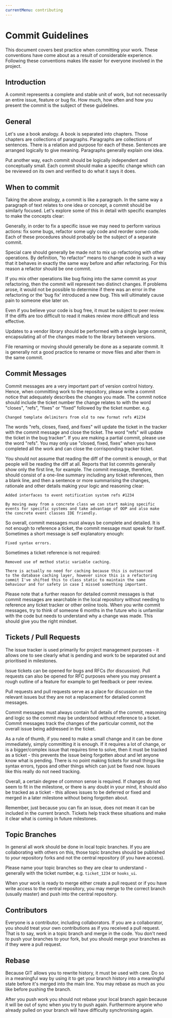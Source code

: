 ```yaml
---
currentMenu: contributing
---
```

# Commit Guidelines

This document covers best practice when committing your work. These conventions have come about as a result of considerable experience. Following these conventions makes life easier for everyone involved in the project.

## Introduction

A commit represents a complete and stable unit of work, but not necessarily an entire issue, feature or bug fix. How much, how often and how you present the commit is the subject of these guidelines.

## General

Let's use a book analogy. A book is separated into chapters. Those chapters are collections of paragraphs. Paragraphs are collections of sentences. There is a relation and purpose for each of these. Sentences are arranged logically to give meaning. Paragraphs generally explain one idea.

Put another way, each commit should be logically independent and conceptually small. Each commit should make a specific change which can be reviewed on its own and verified to do what it says it does.

## When to commit

Taking the above analogy, a commit is like a paragraph. In the same way a paragraph of text relates to one idea or concept, a commit should be similarly focused. Let's explore some of this in detail with specific examples to make the concepts clear:

Generally, in order to fix a specific issue we may need to perform various actions: fix some bugs, refactor some ugly code and reorder some code. Each of these procedures should probably be the subject of a separate commit. 

Special care should generally be made not to mix up refactoring with other operations. By definition, "to refactor" means to change code in such a way that it behaves in exactly the same way before and after refactoring. For this reason a refactor should be one commit.

If you mix other operations like bug fixing into the same commit as your refactoring, then the commit will represent two distinct changes. If problems arose, it would not be possible to determine if there was an error in the refactoring or the 'bug fix' introduced a new bug. This will ultimately cause pain to someone else later on.

Even if you believe your code is bug free, it must be subject to peer review. If the diffs are too difficult to read it makes review more difficult and less effective.

Updates to a vendor library should be performed with a single large commit, encapsulating all of the changes made to the library between versions.

File renaming or moving should generally be done as a separate commit. It is generally not a good practice to rename or move files and alter them in the same commit.

## Commit Messages

Commit messages are a very important part of version control history. Hence, when committing work to the repository, please write a commit notice that adequately describes the changes you made. The commit notice should include the ticket number the change relates to with the word "closes", "refs", "fixes" or "fixed" followed by the ticket number. e.g.

```plaintext
Changed template delimiters from old to new format refs #1234
```

The words "refs, closes, fixed, and fixes" will update the ticket in the tracker with the commit message and close the ticket. The word "refs" will update the ticket in the bug tracker". If you are making a partial commit, please use the word "refs". You may only use "closed, fixed, fixes" when you have completed all the work and can close the corrisponding tracker ticket.

You should not assume that reading the diff of the commit is enough, or that people will be reading the diff at all. Reports that list commits generally show only the first line, for example. The commit message, therefore, should consist of a one-line summary including any ticket references, then a blank line, and then a sentence or more summarising the changes, rationale and other details making your logic and reasoning clear:

```plaintext
Added interfaces to event notification system refs #1234

By moving away from a concrete class we can start making specific
events for specific systems and take advantage of OOP and also make
the concrete event classes IDE friendly.
```

So overall, commit messages must always be complete and detailed. It is not enough to reference a ticket, the commit message must speak for itself. Sometimes a short message is self explanatory enough:

```plaintext
Fixed syntax errors.
```

Sometimes a ticket reference is not required:

```plaintext
Removed use of method static variable caching.

There is actually no need for caching because this is outsourced
to the database caching layer, however since this is a refactoring
commit I've shifted this to class static to maintain the same
behaviour and for safety in case I missed something important.
```

Please note that a further reason for detailed commit messages is that commit messages are searchable in the local repository without needing to reference any ticket tracker or other online tools. When you write commit messages, try to think of someone 6 months in the future who is unfamiliar with the code but needs to understand why a change was made. This should give you the right mindset.

## Tickets / Pull Requests

The issue tracker is used primarily for project management purposes - it allows one to see clearly what is pending and work to be separated out and prioritised in milestones.

Issue tickets can be opened for bugs and RFCs (for discussion). Pull requests can also be opened for RFC purposes where you may present a rough outline of a feature for example to get feedback or peer review.

Pull requests and pull requests serve as a place for discussion on the relevant issues but they are not a replacement for detailed commit messages.

Commit messages must always contain full details of the commit, reasoning and logic so the commit may be understood without reference to a ticket. Commit messages track the changes of the particular commit, not the overall issue being addressed in the ticket.

As a rule of thumb, if you need to make a small change and it can be done immediately, simply committing it is enough. If it requires a lot of change, or is a bigger/complex issue that requires time to solve, then it must be tracked as a ticket - this prevents the issue being forgotten about and let anyone know what is pending. There is no point making tickets for small things like syntax errors, typos and other things which can just be fixed now. Issues like this really do not need tracking.

Overall, a certain degree of common sense is required. If changes do not seem to fit in the milestone, or there is any doubt in your mind, it should also be tracked as a ticket - this allows issues to be deferred or fixed and merged in a later milestone without being forgotten about.

Remember, just because you can fix an issue, does not mean it can be included in the current branch. Tickets help track these situations and make it clear what is coming in future milestones.

## Topic Branches

In general all work should be done in local topic branches. If you are collaborating with others on this, those topic branches should be published to _your_ repository forks and not the central repository (if you have access).

Please name your topic branches so they are clear to understand - generally with the ticket number, e.g. `ticket_1234` or `hooks_ui`.

When your work is ready to merge either create a pull request or if you have write access to the central repository, you may merge to the correct branch (usually master) and push into the central repository.

## Contributors

Everyone is a contributor, including collaborators. If you are a collaborator, you should treat your own contributions as if you received a pull request. That is to say, work in a topic branch and merge in the code. You don't need to push your branches to your fork, but you should merge your branches as if they were a pull request.

## Rebase

Because GIT allows you to rewrite history, it must be used with care. Do so in a meaningful way by using it to get your branch history into a meaningful state before it's merged into the main line. You may rebase as much as you like before pushing the branch.

After you push work you should not rebase your local branch again because it will be out of sync when you try to push again. Furthermore anyone who already pulled on your branch will have difficulty synchronising again.
